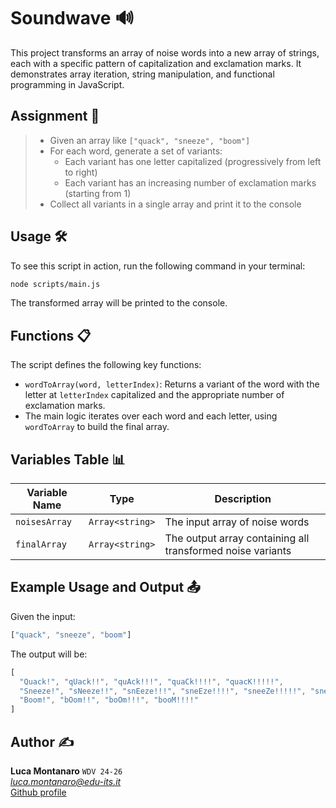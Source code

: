 # Soundwave 🔊

This project transforms an array of noise words into a new array of strings, each with a specific pattern of capitalization and exclamation marks. It demonstrates array iteration, string manipulation, and functional programming in JavaScript.

## Assignment 📝

> - Given an array like `["quack", "sneeze", "boom"]`
> - For each word, generate a set of variants:
>   - Each variant has one letter capitalized (progressively from left to right)
>   - Each variant has an increasing number of exclamation marks (starting from 1)
> - Collect all variants in a single array and print it to the console

## Usage 🛠️

To see this script in action, run the following command in your terminal:
```sh
node scripts/main.js
```
The transformed array will be printed to the console.

## Functions 📋

The script defines the following key functions:

- `wordToArray(word, letterIndex)`: Returns a variant of the word with the letter at `letterIndex` capitalized and the appropriate number of exclamation marks.
- The main logic iterates over each word and each letter, using `wordToArray` to build the final array.

## Variables Table 📊

| Variable Name   | Type             | Description                                                      |
|-----------------|------------------|------------------------------------------------------------------|
| `noisesArray`   | `Array<string>`  | The input array of noise words                                   |
| `finalArray`    | `Array<string>`  | The output array containing all transformed noise variants        |

## Example Usage and Output 📤

Given the input:
```js
["quack", "sneeze", "boom"]
```
The output will be:
```js
[
  "Quack!", "qUack!!", "quAck!!!", "quaCk!!!!", "quacK!!!!!",
  "Sneeze!", "sNeeze!!", "snEeze!!!", "sneEze!!!!", "sneeZe!!!!!", "sneezE!!!!!!",
  "Boom!", "bOom!!", "boOm!!!", "booM!!!!"
]
```

## Author ✍️

**Luca Montanaro** `WDV 24-26`  
*luca.montanaro@edu-its.it*  
[Github profile](https://github.com/LucaM0nt)